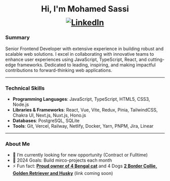 

<h1 align="center" style="font-weight: bold; font-size: 25px;">Hi, I'm Mohamed Sassi 
<a href="https://www.linkedin.com/in/sassim/" style="display: flex; justify-content: center; margin: 0.5em 0;"><img src="https://img.shields.io/badge/LinkedIn--_.svg?style=social&logo=linkedin" alt="LinkedIn"></a></h1>

### Summary

Senior Frontend Developer with extensive experience in building robust and scalable web solutions. I excel in collaborating with innovative teams to enhance user experiences using JavaScript, TypeScript, React, and cutting-edge frameworks. Dedicated to leading, inspiring, and making impactful contributions to forward-thinking web applications.

---

### Technical Skills

- **Programming Languages**: JavaScript, TypeScript, HTML5, CSS3, Node.js
- **Libraries & Frameworks**: React, Vue, Vite, Redux, Pinia, TailwindCSS, Chakra UI, Next.js, Nuxt.js, Hono.js
- **Databases**: PostgreSQL, SQLite
- **Tools**: Git, Vercel, Railway, Netlify, Docker, Yarn, PNPM, Jira, Linear

---
### About Me

- 🔭 I’m currently looking for new opportunity (Contract or Fulltime)
- 🥅 2024 Goals: Build mirco-projects each month
- ⚡ Fun fact: [**Proud owner of 4 Bengal cat**](https://www.instagram.com/toronto_bengal_sisters/) and 4 Dogs [**2 Border Collie, Golden Retriever and Husky**]() (link coming soon)
